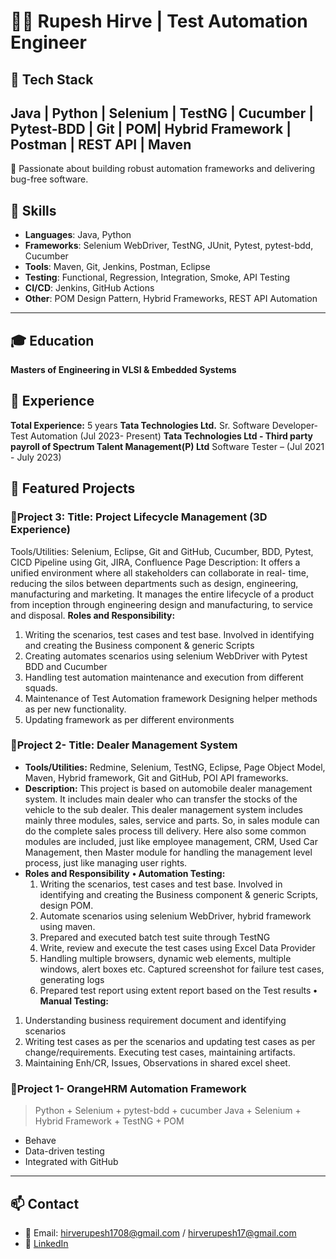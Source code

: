 # 👨‍💻 Rupesh Hirve | Test Automation Engineer

## 🔧 Tech Stack
Java | Python | Selenium | TestNG | Cucumber | Pytest-BDD | Git | POM| Hybrid Framework | Postman | REST API | Maven 
---

🚀 Passionate about building robust automation frameworks and delivering bug-free software.

## 🔧 Skills
- **Languages**: Java, Python
- **Frameworks**: Selenium WebDriver, TestNG, JUnit, Pytest, pytest-bdd, Cucumber
- **Tools**: Maven, Git, Jenkins, Postman, Eclipse
- **Testing**: Functional, Regression, Integration, Smoke, API Testing
- **CI/CD**: Jenkins, GitHub Actions
- **Other**: POM Design Pattern, Hybrid Frameworks, REST API Automation

---

## 🎓 Education
**Masters of Engineering in VLSI & Embedded Systems**

## 💼 Experience
**Total Experience:** 5 years
**Tata Technologies Ltd.**
Sr. Software Developer- Test Automation (Jul 2023- Present)
**Tata Technologies Ltd - Third party payroll of Spectrum Talent Management(P) Ltd**
Software Tester – (Jul 2021 - July 2023)


## 📂 Featured Projects
### 🔹Project 3: Title: Project Lifecycle Management (3D Experience)
Tools/Utilities: Selenium, Eclipse, Git and GitHub, Cucumber, BDD, Pytest, CICD Pipeline using Git, JIRA, Confluence Page 
Description: It offers a unified environment where all stakeholders can collaborate in real- time, reducing the silos between departments such as design, engineering, manufacturing and marketing. It manages the entire lifecycle of a product from inception through engineering design and manufacturing, to service and disposal.
**Roles and Responsibility:**
1. Writing the scenarios, test cases and test base. Involved in identifying and creating the Business component & generic Scripts
2. Creating automates scenarios using selenium WebDriver with Pytest BDD and Cucumber
3. Handling test automation maintenance and execution from different squads.
4. Maintenance of Test Automation framework Designing helper methods as per new functionality.
5. Updating framework as per different environments

### 🔹Project 2- Title: Dealer Management System ###
- **Tools/Utilities:** Redmine, Selenium, TestNG, Eclipse, Page Object Model, Maven, Hybrid framework, Git and GitHub, POI API frameworks.
- **Description:** This project is based on automobile dealer management system. It includes main dealer who can transfer the stocks of the vehicle to the sub dealer. This dealer management system includes mainly three modules, sales, service and parts. So, in sales module can do the complete sales process till delivery. Here also some common modules are included, just like employee management, CRM, Used Car Management, then Master module for handling the management level process, just like managing user rights.
- **Roles and Responsibility**
**•	Automation Testing:**
  1. Writing the scenarios, test cases and test base. Involved in identifying and creating the Business component & generic Scripts, design POM.
  2. Automate scenarios using selenium WebDriver, hybrid framework using maven.
  3. Prepared and executed batch test suite through TestNG
  4. Write, review and execute the test cases using Excel Data Provider
  5. Handling multiple browsers, dynamic web elements, multiple windows, alert boxes etc. Captured screenshot for failure test cases, generating logs
  6. Prepared test report using extent report based on the Test results
**•	Manual Testing:**
1. Understanding business requirement document and identifying scenarios
2. Writing   test cases as per	the scenarios and updating test cases as per change/requirements. Executing test cases, maintaining artifacts.
3. Maintaining Enh/CR, Issues, Observations in shared excel sheet.

### 🔹Project 1- OrangeHRM Automation Framework
> Python + Selenium + pytest-bdd + cucumber
> Java + Selenium + Hybrid Framework + TestNG + POM
- Behave
- Data-driven testing
- Integrated with GitHub
---

## 📫 Contact
- 📧 Email: hirverupesh1708@gmail.com / hirverupesh17@gmail.com
- 🔗 [LinkedIn](https://www.linkedin.com/in/rupesh-hirve/)
